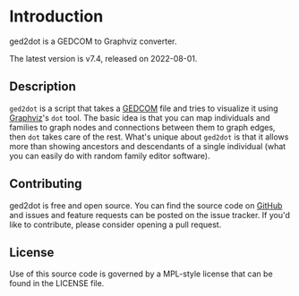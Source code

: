# Introduction

ged2dot is a GEDCOM to Graphviz converter.

The latest version is v7.4, released on 2022-08-01.

## Description

`ged2dot` is a script that takes a [GEDCOM](http://en.wikipedia.org/wiki/GEDCOM) file and tries to
visualize it using [Graphviz](http://www.graphviz.org/)'s `dot` tool. The basic idea is that you can
map individuals and families to graph nodes and connections between them to graph edges, then `dot`
takes care of the rest. What's unique about `ged2dot` is that it allows more than showing ancestors
and descendants of a single individual (what you can easily do with random family editor software).

## Contributing

ged2dot is free and open source. You can find the source code on
[GitHub](https://github.com/vmiklos/ged2dot) and issues and feature requests can be posted on
the issue tracker. If you'd like to contribute, please consider opening a pull request.

## License

Use of this source code is governed by a MPL-style license that can be found in
the LICENSE file.
